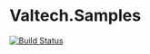 # Valtech.Samples

[![Build Status](https://travis-ci.org/mdavix/Valtech.Samples.svg?branch=master)](https://travis-ci.org/mdavix/Valtech.Samples)

